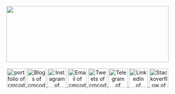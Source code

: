 <p align="center">
    <img src="https://github.com/cmcodes1/cmcodes1/blob/master/cmcodes.gif" width="430px" height="150px" />
  <br/>
  <br/>
  <a title="Portfolio" href="https://cmcodes1.github.io/">
    <img alt="portfolio of cmcodes" src="https://avatars2.githubusercontent.com/u/34341671?s=450&u=73e18d14ad731e271dcb5a16e215cc7cf626721b&v=4" width="50" height="50" />
  </a>
  <a title="DEV.to" href="https://dev.to/cmcodes">
    <img alt="Blogs of cmcodes" src="https://cdn3.iconfinder.com/data/icons/logos-and-brands-adobe/512/84_Dev-512.png" width="50" height="50" />
  </a>
  <a title="Instagram" href="https://instagram.com/cmcodes">
    <img alt="Instagram of cmcodes" src="https://cdn4.iconfinder.com/data/icons/social-media-and-logos-11/32/Logo_Instagram-512.png" width="50" height="50" />
  </a>
  <a title="Email" href="mailto:cmcodes10@gmail.com">
    <img alt="Email of cmcodes" src="https://cdn4.iconfinder.com/data/icons/social-media-and-logos-11/32/Logo_Gmail_envelope_letter_email-512.png" width="50" height="50" />
  </a>
  <a title="Twitter" href="https://twitter.com/cmcodes1">
    <img alt="Tweets of cmcodes" src="https://cdn4.iconfinder.com/data/icons/social-media-and-logos-11/32/Logo_Twitter_bird-512.png" width="50" height="50" />
  </a>
  <a title="Telegram" href="https://t.me/cmcodes">
    <img alt="Telegram of cmcodes"
         src="https://cdn4.iconfinder.com/data/icons/social-media-and-logos-11/32/Logo_telegram_Airplane_Air_plane_paper_airplane-22-512.png" width="50" height="50" />
  </a>
  <a title="LinkedIn" href="https://linkedin.com/in/cmcodes">
    <img alt="LinkedIn of cmcodes" src="https://cdn4.iconfinder.com/data/icons/social-media-and-logos-11/32/Logo_LinkedIn-512.png" width="50" height="50" />
  </a>
  <a title="Stackoverflow" href="https://stackoverflow.com/users/8161436/cmcodes">
    <img alt="Stackoverflow of cmcodes"
         src="https://cdn0.iconfinder.com/data/icons/social-media-and-logos-11/32/logo_stackoverflow_Stack_overflow-512.png" width="50" height="50" />
  </a>
</p>
